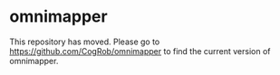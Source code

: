 # omnimapper

This repository has moved. Please go to https://github.com/CogRob/omnimapper to find the current version of omnimapper.
